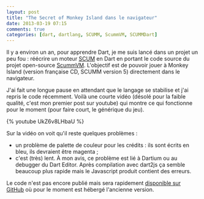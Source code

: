 ```yaml
---
layout: post
title: "The Secret of Monkey Island dans le navigateur"
date: 2013-03-19 07:15
comments: true
categories: [dart, dartlang, SCUMM, ScummVM, SCUMMDart]
---
```


Il y a environ un an, pour apprendre Dart, je me suis lancé dans un projet un peu fou : réécrire un moteur [SCUM](http://en.wikipedia.org/wiki/SCUMM) en Dart en portant le code source du projet open-source [ScummVM](https://github.com/scummvm/scummvm). L'objectif est de pouvoir jouer à Monkey Island (version française CD, SCUMM version 5) directement dans le navigateur.

J'ai fait une longue pause en attendant que le langage se stabilise et j'ai repris le code récemment. Voilà une courte vidéo (désolé pour la faible qualité, c'est mon premier post sur youtube) qui montre ce qui fonctionne pour le moment (pour faire court, le générique du jeu).

{% youtube UkZ6v8LHbaU %}

Sur la vidéo on voit qu'il reste quelques problèmes :

- un problème de palette de couleur pour les crédits : ils sont écrits en bleu, ils devraient être magenta ;
- c'est (très) lent. À mon avis, ce problème est lié à Dartium ou au debugger du Dart Editor. Après compilation avec dart2js ça semble beaucoup plus rapide mais le Javascript produit contient des erreurs.

Le code n'est pas encore publié mais sera rapidement [disponible sur GitHub](https://github.com/jcsirot/SCUMM-Dart) où pour le moment est hébergé l'ancienne version.

